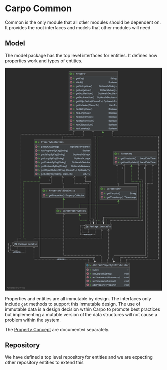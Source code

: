 # Carpo Common

Common is the only module that all other modules should be dependent on. It provides the root interfaces and models that other modules will need. 

## Model

The model package has the top level interfaces for entities. It defines how properties work and types of entities.

![Class Diagram](../img/common_class_diagram.png)

Properties and entities are all immutable by design. The interfaces only include `get` methods to support this immutable design. The use of immutable data is a design decision within Carpo to promote best practices but implementing a mutable version of the data structures will not cause a problem within the system.

The [Property Concept](../concepts/properties.md) are documented separately.

## Repository

We have defined a top level repository for entities and we are expecting other repository entities to extend this.